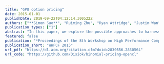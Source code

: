 ```yaml
---
title: "GPU option pricing"
date: 2015-01-01
publishDate: 2019-09-22T04:12:14.300522Z
authors: ["**Simon Suo**", "Ruiming Zhu", "Ryan Attridge", "Justin Wan"]
publication_types: ["1"]
abstract: "In this paper, we explore the possible approaches to harness extra computing power from commodity hardware to speedup pricing calculation of individual options. Specifically, we leverage two parallel computing platforms: Open Computing Language (OpenCL) and Compute United Device Architecture (CUDA). We propose several parallel implementations of the two most popular numerical methods of option pricing: Lattice model and Monte Carlo method. In the end, we show that the parallel implementations achieve significant performance improvement over serial implementations."
featured: false
publication: "*Proceedings of the 8th Workshop on High Performance Computational Finance*"
publication_short: "WHPCF 2015"
url_pdf: "https://dl.acm.org/citation.cfm?doid=2830556.2830564"
url_code: "https://github.com/Disiok/binomial-pricing-opencl"
---
```


